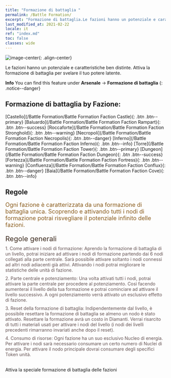 ```yaml
---
title: "Formazione di battaglia "
permalink: /Battle Formation/
excerpt: "Formazione di battaglia.Le fazioni hanno un potenziale e caratteristiche ben distinte. Attiva la formazione di battaglia per svelare il tuo potere latente."
last_modified_at: 2021-02-22
locale: it
ref: "index.md"
toc: false
classes: wide
---
```


![image-center](/assets/images/newBattleFormation.jpg){: .align-center}

  Le fazioni hanno un potenziale e caratteristiche ben distinte. Attiva la formazione di battaglia per svelare il tuo potere latente.

**Info** You can find this feature under **Arsenale** -> **Formazione di battaglia** 
{: .notice--danger}

## Formazione di battaglia by Fazione: 

  [Castello](/Battle Formation/Battle Formation Faction Castle){: .btn .btn--primary} [Baluardo](/Battle Formation/Battle Formation Faction Rampart){: .btn .btn--success} [Roccaforte](/Battle Formation/Battle Formation Faction Stronghold){: .btn .btn--warning} [Necropoli](/Battle Formation/Battle Formation Faction Necropolis){: .btn .btn--danger} [Inferno](/Battle Formation/Battle Formation Faction Inferno){: .btn .btn--info} [Torre](/Battle Formation/Battle Formation Faction Tower){: .btn .btn--primary} [Dungeon](/Battle Formation/Battle Formation Faction Dungeon){: .btn .btn--success} [Fortezza](/Battle Formation/Battle Formation Faction Fortress){: .btn .btn--warning} [Confluenza](/Battle Formation/Battle Formation Faction Conflux){: .btn .btn--danger} [Baia](/Battle Formation/Battle Formation Faction Cove){: .btn .btn--info} 

## Regole

  <span style="color: #8a5c1d;font-size:18px">Ogni fazione è caratterizzata da una formazione di battaglia unica. Scoprendo e attivando tutti i nodi di formazione potrai risvegliare il potenziale infinito delle fazioni. </span><br/><span style="color: #ffffff">　</span><br/><span style="color: #3c2a1e;font-size:22px">Regole generali</span><br/><span style="color: #ffffff;font-size:6px">　</span><br/><span style="color: #645252">1. Come attivare i nodi di formazione: Aprendo la formazione di battaglia di un livello, potrai iniziare ad attivare i nodi di formazione partendo dai 6 nodi collegati alla parte centrale. Sarà possibile attivare soltanto i nodi connessi ad altri nodi adiacenti già attivi. Attivando i nodi potrai migliorare le statistiche delle unità di fazione. </span><br/><span style="color: #ffffff;font-size:6px">　</span><br/><span style="color: #645252">2. Parte centrale e potenziamento: Una volta attivati tutti i nodi, potrai attivare la parte centrale per procedere al potenziamento. Così facendo aumenterai il livello della tua formazione e potrai cominciare ad attivare il livello successivo. A ogni potenziamento verrà attivato un esclusivo effetto di fazione. </span><br/><span style="color: #ffffff;font-size:6px">　</span><br/><span style="color: #645252">3. Reset della formazione di battaglia: Indipendentemente dal livello, è possibile resettare la formazione di battaglia se almeno un nodo è stato attivato. Resettare la formazione avrà un costo in Diamanti. Verrai risarcito di tutti i materiali usati per attivare i nodi del livello (i nodi dei livelli precedenti rimarranno invariati anche dopo il reset). </span><br/><span style="color: #ffffff;font-size:6px">　</span><br/><span style="color: #645252">4. Consumo di risorse: Ogni fazione ha un suo esclusivo Nucleo di energia. Per attivare i nodi sarà necessario consumare un certo numero di Nuclei di energia. Per attivare il nodo principale dovrai consumare degli specifici Token unità.</span>

<br/>  Attiva la speciale formazione di battaglia delle fazioni

<br/>